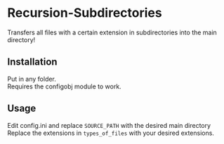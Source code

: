# Recursion-Subdirectories  
Transfers all files with a certain extension in subdirectories into the main directory!  

## Installation
Put in any folder.  
Requires the configobj module to work.  

## Usage
Edit config.ini and replace `SOURCE_PATH` with the desired main directory  
Replace the extensions in `types_of_files` with your desired extensions.
